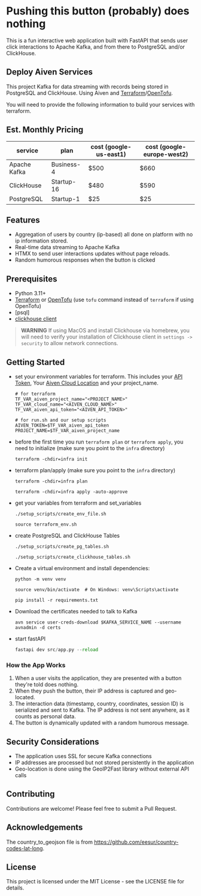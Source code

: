 # Pushing this button (probably) does nothing

This is a fun interactive web application built with FastAPI that sends user click
interactions to Apache Kafka, and from there to PostgreSQL and/or ClickHouse.

## Deploy Aiven Services

This project Kafka for data streaming with records being stored in PostgreSQL and
ClickHouse. Using Aiven and [Terraform](https://www.terraform.io/)/[OpenTofu](https://opentofu.org/).

You will need to provide the following information to build your services with terraform.

## Est. Monthly Pricing

| service      | plan       | cost (google-us-east1) | cost (google-europe-west2) |
| ------------ | ---------- | ---------------------- | -------------------------- |
| Apache Kafka | Business-4 | $500                   | $660                       |
| ClickHouse   | Startup-16 | $480                   | $590                       |
| PostgreSQL   | Startup-1  | $25                    | $25                        |

## Features

- Aggregation of users by country (ip-based) all done on platform with no ip information stored.
- Real-time data streaming to Apache Kafka
- HTMX to send user interactions updates without page reloads.
- Random humorous responses when the button is clicked

## Prerequisites

- Python 3.11+
- [Terraform](https://developer.hashicorp.com/terraform/install) or
  [OpenTofu](https://opentofu.org/docs/intro/install/)
  (use `tofu` command instead of `terraform` if using OpenTofu)
- [psql]
- [clickhouse client](https://clickhouse.com/docs/interfaces/cli)

> **WARNING**
> If using MacOS and install Clickhouse via homebrew, you will need to verify your
> installation of Clickhouse client in `settings -> security` to allow network
> connections.

## Getting Started

- set your environment variables for terraform. This includes your
  [API Token](https://aiven.io/docs/platform/howto/create_authentication_token),
  Your [Aiven Cloud Location](https://aiven.io/docs/platform/reference/list_of_clouds)
  and your project_name.

  ```shell
  # for terraform
  TF_VAR_aiven_project_name="<PROJECT_NAME>"
  TF_VAR_cloud_name="<AIVEN_CLOUD_NAME>"
  TF_VAR_aiven_api_token="<AIVEN_API_TOKEN>"

  # for run.sh and our setup scripts
  AIVEN_TOKEN=$TF_VAR_aiven_api_token
  PROJECT_NAME=$TF_VAR_aiven_project_name
  ```

- before the first time you run `terraform plan` or `terraform apply`,
  you need to initialize (make sure you point to the `infra` directory)

  ```shell
  terraform -chdir=infra init
  ```

- terraform plan/apply (make sure you point to the `infra` directory)

  ```shell
  terraform -chdir=infra plan
  ```

  ```shell
  terraform -chdir=infra apply -auto-approve
  ```

- get your variables from terraform and set_variables

  ```shell
  ./setup_scripts/create_env_file.sh
  ```

  ```shell
  source terraform_env.sh
  ```

- create PostgreSQL and ClickHouse Tables

  ```shell
  ./setup_scripts/create_pg_tables.sh
  ```

  ```shell
  ./setup_scripts/create_clickhouse_tables.sh
  ```

- Create a virtual environment and install dependencies:

  ```shell
  python -m venv venv
  ```

  ```shell
  source venv/bin/activate  # On Windows: venv\Scripts\activate
  ```

  ```shell
  pip install -r requirements.txt
  ```

- Download the certificates needed to talk to Kafka

  ```shell
  avn service user-creds-download $KAFKA_SERVICE_NAME --username avnadmin -d certs
  ```

- start fastAPI

  ```python
  fastapi dev src/app.py --reload
  ```

### How the App Works

1. When a user visits the application, they are presented with a button
   they're told does nothing.
2. When they push the button, their IP address is captured and
   geo-located.
3. The interaction data (timestamp, country, coordinates, session ID) is
   serialized and sent to Kafka. The IP address is not sent anywhere, as it
   counts as personal data.
4. The button is dynamically updated with a random humorous message.

## Security Considerations

- The application uses SSL for secure Kafka connections
- IP addresses are processed but not stored persistently in the application
- Geo-location is done using the GeoIP2Fast library without external API calls

## Contributing

Contributions are welcome! Please feel free to submit a Pull Request.

## Acknowledgements

The country_to_geojson file is from <https://github.com/eesur/country-codes-lat-long>.

## License

This project is licensed under the MIT License - see the LICENSE file for details.
